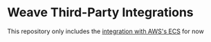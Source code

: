 # Weave Third-Party Integrations

This repository only includes the [integration with AWS's ECS](aws/ecs/) for now
